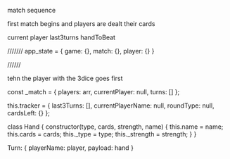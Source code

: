 match sequence

first match begins and players are dealt their cards

current player
last3turns
handToBeat

///////
app_state = {
  game: {},
  match: {},
  player: {}
}

//////

tehn the player with the 3dice goes first

const _match = {
      players: arr,
      currentPlayer: null,
      turns: []
    };

this.tracker = {
      last3Turns: [],
      currentPlayerName: null,
      roundType: null,
      cardsLeft: {}
    };

class Hand {
  constructor(type, cards, strength, name) {
    this.name = name;
    this.cards = cards;
    this._type = type;
    this._strength = strength;
  }
}

Turn:
{
  playerName: player,
  payload: hand
}